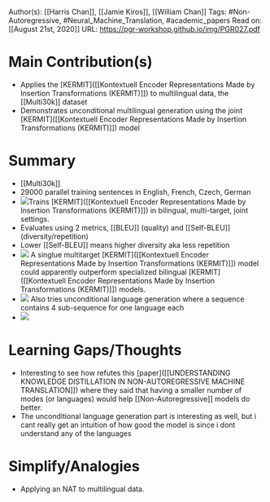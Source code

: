 Author(s): [[Harris Chan]], [[Jamie Kiros]], [[William Chan]]
Tags: #Non-Autoregressive, #Neural_Machine_Translation, #academic_papers
Read on: [[August 21st, 2020]]
URL: https://pgr-workshop.github.io/img/PGR027.pdf
# Main Contribution(s)
- Applies the [KERMIT]([[Kontextuell Encoder Representations Made by Insertion Transformations (KERMIT)]]) to multilingual data, the [[Multi30k]] dataset
- Demonstrates unconditional multilingual generation using the joint [KERMIT]([[Kontextuell Encoder Representations Made by Insertion Transformations (KERMIT)]]) model
# Summary
- [[Multi30k]]
- 29000 parallel training sentences in English, French, Czech, German
- ![](https://firebasestorage.googleapis.com/v0/b/firescript-577a2.appspot.com/o/imgs%2Fapp%2FPaperReadings%2F5xbszH_wPy.png?alt=media&token=56531379-4278-410d-a319-e833507f7180)Trains [KERMIT]([[Kontextuell Encoder Representations Made by Insertion Transformations (KERMIT)]]) in bilingual, multi-target, joint settings.
- Evaluates using 2 metrics, [[BLEU]] (quality) and [[Self-BLEU]] (diversity/repetition)
- Lower [[Self-BLEU]] means higher diversity aka less repetition 
- ![](https://firebasestorage.googleapis.com/v0/b/firescript-577a2.appspot.com/o/imgs%2Fapp%2FPaperReadings%2FDDiD8hykGq.png?alt=media&token=c11f2c1f-647e-4bd7-b3d2-a37c8f418648)
A singlue multitarget  [KERMIT]([[Kontextuell Encoder Representations Made by Insertion Transformations (KERMIT)]]) model could apparently outperform specialized bilingual  [KERMIT]([[Kontextuell Encoder Representations Made by Insertion Transformations (KERMIT)]]) models.
- ![](https://firebasestorage.googleapis.com/v0/b/firescript-577a2.appspot.com/o/imgs%2Fapp%2FPaperReadings%2F0x6A9cTWg3.png?alt=media&token=9672afb8-8c82-452d-9843-4a08542ca328)
Also tries unconditional language generation where a sequence contains 4 sub-sequence for one language each
- ![](https://firebasestorage.googleapis.com/v0/b/firescript-577a2.appspot.com/o/imgs%2Fapp%2FPaperReadings%2Fn0bTEMwYYI.png?alt=media&token=4a264005-cf19-4954-bb76-79a6ae7f4213)
# Learning Gaps/Thoughts
- Interesting to see how refutes this [paper]([[UNDERSTANDING KNOWLEDGE DISTILLATION IN NON-AUTOREGRESSIVE MACHINE TRANSLATION]]) where they said that having a smaller number of modes (or languages) would help [[Non-Autoregressive]] models do better.
- The unconditional language generation part is interesting as well, but i cant really get an intuition of how good the model is since i dont understand any of the languages 
# Simplify/Analogies
- Applying an NAT to multilingual data.
